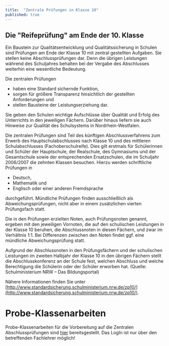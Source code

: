 ```yaml
---
title:  "Zentrale Prüfungen in Klasse 10"
published: true
---
```


## Die "Reifeprüfung" am Ende der 10. Klasse

Ein Baustein zur Qualitätsentwicklung und Qualitätssicherung in Schulen sind Prüfungen am Ende der Klasse 10 mit zentral gestellten Aufgaben. Sie stellen keine Abschlussprüfungen dar. Denn die übrigen Leistungen während des Schuljahres behalten bei der Vergabe des Abschlusses weiterhin eine wesentliche Bedeutung.

Die zentralen Prüfungen

- haben eine Standard sichernde Funktion, 
- sorgen für größere Transparenz hinsichtlich der gestellten Anforderungen und
- stellen Bausteine der Leistungserziehung dar.

Sie geben den Schulen wichtige Aufschlüsse über Qualität und Erfolg des Unterrichts in den jeweiligen Fächern. Darüber hinaus liefern sie auch Hinweise zur Qualität des Schulsystems in Nordrhein-Westfalen. 

Die zentralen Prüfungen sind Teil des künftigen Abschlussverfahrens zum Erwerb des Hauptschulabschlusses nach Klasse 10 und des mittleren Schulabschlusses (Fachoberschulreife). Dies gilt erstmals für Schülerinnen und Schüler der Hauptschule, der Realschule, des Gymnasiums und der Gesamtschule sowie der entsprechenden Ersatzschulen, die im Schuljahr 2006/2007 die zehnten Klassen besuchen. Hierzu werden schriftliche Prüfungen in 

- Deutsch, 
- Mathematik und
- Englisch oder einer anderen Fremdsprache

durchgeführt. Mündliche Prüfungen finden ausschließlich als Abweichungsprüfungen, nicht aber in einem zusätzlichen vierten Prüfungsfach statt. 

Die in den Prüfungen erzielten Noten, auch Prüfungsnoten genannt, ergeben mit den jeweiligen Vornoten, die auf den schulischen Leistungen in der Klasse 10 beruhen, die Abschlussnoten in diesen Fächern, und zwar im Verhältnis 1:1. Bei Differenzen zwischen den Noten findet ggf. eine mündliche Abweichungsprüfung statt. 

Aufgrund der Abschlussnoten in den Prüfungsfächern und der schulischen Leistungen im zweiten Halbjahr der Klasse 10 in den übrigen Fächern stellt die Abschlusskonferenz an der Schule fest, welchen Abschluss und welche Berechtigung die Schülerin oder der Schüler erworben hat.
(Quelle: Schulministerium NRW – Das Bildungsportal) 

Nähere Informationen finden Sie unter [http://www.standardsicherung.schulministerium.nrw.de/zp10/](http://www.standardsicherung.schulministerium.nrw.de/zp10/).

# Probe-Klassenarbeiten 

Probe-Klassenarbeiten für die Vorbereitung auf die Zentralen Abschlussprüfungen sind [hier](http://www.standardsicherung.schulministerium.nrw.de/cms/) bereitsgestellt. Das LogIn ist nur über den betreffenden Fachlehrer möglich!

